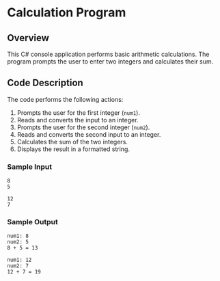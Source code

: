 # Calculation Program

## Overview
This C# console application performs basic arithmetic calculations. The program prompts the user to enter two integers and calculates their sum.

## Code Description
The code performs the following actions:
1. Prompts the user for the first integer (`num1`).
2. Reads and converts the input to an integer.
3. Prompts the user for the second integer (`num2`).
4. Reads and converts the second input to an integer.
5. Calculates the sum of the two integers.
6. Displays the result in a formatted string.

### Sample Input
```
8
5
```
```
12
7
```

### Sample Output
```
num1: 8
num2: 5
8 + 5 = 13
```
```
num1: 12
num2: 7
12 + 7 = 19
```
